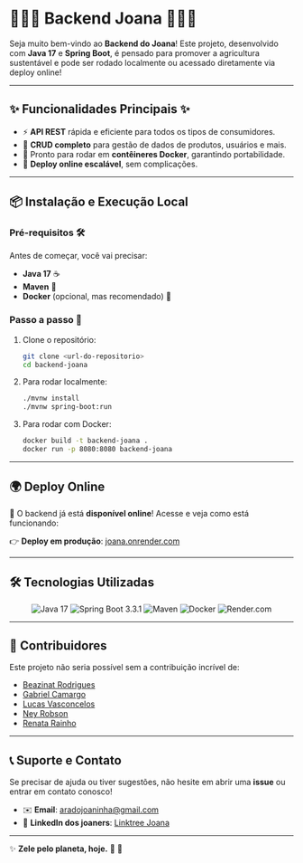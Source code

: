 # 🌿🐞🎉 **Backend Joana** 🎉🐞🌿

Seja muito bem-vindo ao **Backend do Joana**! Este projeto, desenvolvido com **Java 17** e **Spring Boot**, é pensado para promover a agricultura sustentável e pode ser rodado localmente ou acessado diretamente via deploy online!

---

## ✨ **Funcionalidades Principais** ✨

- ⚡ **API REST** rápida e eficiente para todos os tipos de consumidores.
- 📝 **CRUD completo** para gestão de dados de produtos, usuários e mais.
- 🐳 Pronto para rodar em **contêineres Docker**, garantindo portabilidade.
- 🚀 **Deploy online escalável**, sem complicações.

---

## 📦 **Instalação e Execução Local**

### **Pré-requisitos** 🛠️
Antes de começar, você vai precisar:
- **Java 17** ☕
- **Maven** 🧰
- **Docker** (opcional, mas recomendado) 🐋

### **Passo a passo** 🚶

1. Clone o repositório:
   ```bash
   git clone <url-do-repositorio>
   cd backend-joana
   ```

2. Para rodar localmente:
   ```bash
   ./mvnw install
   ./mvnw spring-boot:run
   ```

3. Para rodar com Docker:
   ```bash
   docker build -t backend-joana .
   docker run -p 8080:8080 backend-joana
   ```

---

## 🌍 **Deploy Online**

🎉 O backend já está **disponível online**! Acesse e veja como está funcionando:

👉 **Deploy em produção**: [joana.onrender.com](https://joana.onrender.com)

---

## 🛠️ **Tecnologias Utilizadas**

<p align="center">
  <img src="https://img.shields.io/badge/Java-17-orange?style=for-the-badge&logo=java" alt="Java 17" />
  <img src="https://img.shields.io/badge/Spring_Boot-3.3.1-brightgreen?style=for-the-badge&logo=spring" alt="Spring Boot 3.3.1" />
  <img src="https://img.shields.io/badge/Maven-3.8.4-red?style=for-the-badge&logo=apache-maven" alt="Maven" />
  <img src="https://img.shields.io/badge/Docker-20.10.8-blue?style=for-the-badge&logo=docker" alt="Docker" />
  <img src="https://img.shields.io/badge/Deploy-Render.com-purple?style=for-the-badge&logo=render" alt="Render.com" />
</p>

---

## 👥 **Contribuidores**

Este projeto não seria possível sem a contribuição incrível de:

- [Beazinat Rodrigues](https://github.com/beazinat)
- [Gabriel Camargo](https://github.com/1camargo)
- [Lucas Vasconcelos](https://github.com/Helt-0)
- [Ney Robson](https://github.com/neyrjunior)
- [Renata Rainho](https://github.com/rerainho)

---

## 📞 **Suporte e Contato**

Se precisar de ajuda ou tiver sugestões, não hesite em abrir uma **issue** ou entrar em contato conosco!

- ✉️ **Email**: aradojoaninha@gmail.com  
- 💼 **LinkedIn dos joaners**: [Linktree Joana](https://linktr.ee/joana_pi)

---

✨ **Zele pelo planeta, hoje.** 🌱 💚
